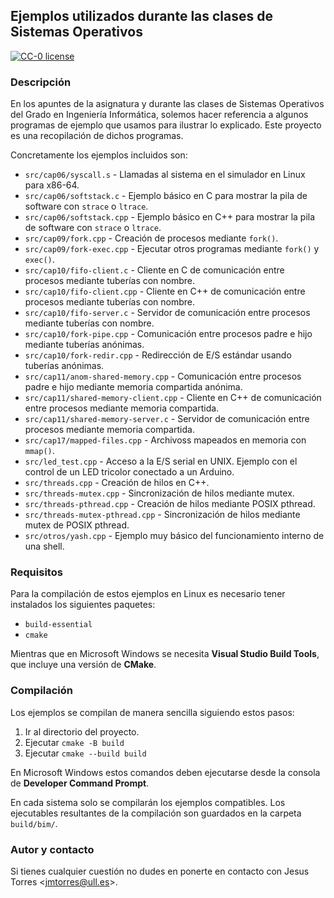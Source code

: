## Ejemplos utilizados durante las clases de Sistemas Operativos

[![CC-0 license](https://img.shields.io/badge/License-CC--0-blue.svg)](https://creativecommons.org/publicdomain/zero/1.0)

### Descripción

En los apuntes de la asignatura y durante las clases de Sistemas Operativos del Grado en Ingeniería Informática, solemos hacer referencia a algunos programas de ejemplo que usamos para ilustrar lo explicado.
Este proyecto es una recopilación de dichos programas.

Concretamente los ejemplos incluidos son:

 * `src/cap06/syscall.s` - Llamadas al sistema en el simulador en Linux para x86-64.
 * `src/cap06/softstack.c` - Ejemplo básico en C para mostrar la pila de software con `strace` o `ltrace`.
 * `src/cap06/softstack.cpp` - Ejemplo básico en C++ para mostrar la pila de software con `strace` o `ltrace`.
 * `src/cap09/fork.cpp` - Creación de procesos mediante `fork()`.
 * `src/cap09/fork-exec.cpp` - Ejecutar otros programas mediante `fork()` y `exec()`.
 * `src/cap10/fifo-client.c` - Cliente en C de comunicación entre procesos mediante tuberías con nombre.
 * `src/cap10/fifo-client.cpp` - Cliente en C++ de comunicación entre procesos mediante tuberías con nombre.
 * `src/cap10/fifo-server.c` - Servidor de comunicación entre procesos mediante tuberías con nombre.
 * `src/cap10/fork-pipe.cpp` - Comunicación entre procesos padre e hijo mediante tuberías anónimas.
 * `src/cap10/fork-redir.cpp` - Redirección de E/S estándar usando tuberías anónimas.
 * `src/cap11/anom-shared-memory.cpp` - Comunicación entre procesos padre e hijo mediante memoria compartida anónima.
 * `src/cap11/shared-memory-client.cpp` - Cliente en C++ de comunicación entre procesos mediante memoria compartida.
 * `src/cap11/shared-memory-server.c` - Servidor de comunicación entre procesos mediante memoria compartida.
 * `src/cap17/mapped-files.cpp` - Archivoss mapeados en memoria con `mmap()`.
 * `src/led_test.cpp` - Acceso a la E/S serial en UNIX. Ejemplo con el control de un LED tricolor conectado a un Arduino.
 * `src/threads.cpp` - Creación de hilos en C++.
 * `src/threads-mutex.cpp` - Sincronización de hilos mediante mutex.
 * `src/threads-pthread.cpp` - Creación de hilos mediante POSIX pthread.
 * `src/threads-mutex-pthread.cpp` - Sincronización de hilos mediante mutex de POSIX pthread.
 * `src/otros/yash.cpp` - Ejemplo muy básico del funcionamiento interno de una shell.

### Requisitos

Para la compilación de estos ejemplos en Linux es necesario tener instalados los siguientes paquetes:

 * `build-essential`
 * `cmake`

Mientras que en Microsoft Windows se necesita **Visual Studio Build Tools**, que incluye una versión de **CMake**.

### Compilación

Los ejemplos se compilan de manera sencilla siguiendo estos pasos:

 1. Ir al directorio del proyecto.
 2. Ejecutar `cmake -B build`
 3. Ejecutar `cmake --build build`

En Microsoft Windows estos comandos deben ejecutarse desde la consola de **Developer Command Prompt**.

En cada sistema solo se compilarán los ejemplos compatibles.
Los ejecutables resultantes de la compilación son guardados en la carpeta `build/bim/`.

### Autor y contacto

Si tienes cualquier cuestión no dudes en ponerte en contacto con Jesus Torres <[jmtorres@ull.es](mailto:jmtorres@ull.es)>.

